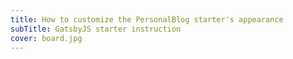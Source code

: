 ```yaml
---
title: How to customize the PersonalBlog starter's appearance
subTitle: GatsbyJS starter instruction
cover: board.jpg
---
```

